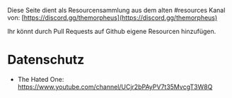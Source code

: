 Diese Seite dient als Resourcensammlung aus dem alten #resources Kanal von: [https://discord.gg/themorpheus](https://discord.gg/themorpheus)

Ihr könnt durch Pull Requests auf Github eigene Resourcen hinzufügen.


# Datenschutz
- The Hated One: https://www.youtube.com/channel/UCjr2bPAyPV7t35MvcgT3W8Q  
